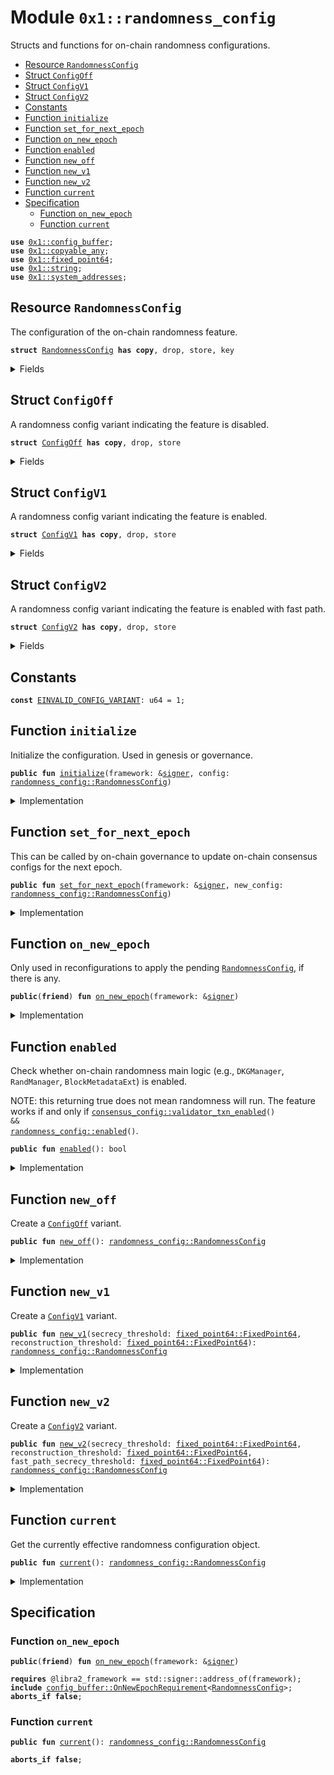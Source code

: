 
<a id="0x1_randomness_config"></a>

# Module `0x1::randomness_config`

Structs and functions for on-chain randomness configurations.


-  [Resource `RandomnessConfig`](#0x1_randomness_config_RandomnessConfig)
-  [Struct `ConfigOff`](#0x1_randomness_config_ConfigOff)
-  [Struct `ConfigV1`](#0x1_randomness_config_ConfigV1)
-  [Struct `ConfigV2`](#0x1_randomness_config_ConfigV2)
-  [Constants](#@Constants_0)
-  [Function `initialize`](#0x1_randomness_config_initialize)
-  [Function `set_for_next_epoch`](#0x1_randomness_config_set_for_next_epoch)
-  [Function `on_new_epoch`](#0x1_randomness_config_on_new_epoch)
-  [Function `enabled`](#0x1_randomness_config_enabled)
-  [Function `new_off`](#0x1_randomness_config_new_off)
-  [Function `new_v1`](#0x1_randomness_config_new_v1)
-  [Function `new_v2`](#0x1_randomness_config_new_v2)
-  [Function `current`](#0x1_randomness_config_current)
-  [Specification](#@Specification_1)
    -  [Function `on_new_epoch`](#@Specification_1_on_new_epoch)
    -  [Function `current`](#@Specification_1_current)


<pre><code><b>use</b> <a href="config_buffer.md#0x1_config_buffer">0x1::config_buffer</a>;
<b>use</b> <a href="../../../libra2-stdlib/tests/compiler-v2-doc/copyable_any.md#0x1_copyable_any">0x1::copyable_any</a>;
<b>use</b> <a href="../../../libra2-stdlib/tests/compiler-v2-doc/fixed_point64.md#0x1_fixed_point64">0x1::fixed_point64</a>;
<b>use</b> <a href="../../../libra2-stdlib/../move-stdlib/tests/compiler-v2-doc/string.md#0x1_string">0x1::string</a>;
<b>use</b> <a href="system_addresses.md#0x1_system_addresses">0x1::system_addresses</a>;
</code></pre>



<a id="0x1_randomness_config_RandomnessConfig"></a>

## Resource `RandomnessConfig`

The configuration of the on-chain randomness feature.


<pre><code><b>struct</b> <a href="randomness_config.md#0x1_randomness_config_RandomnessConfig">RandomnessConfig</a> <b>has</b> <b>copy</b>, drop, store, key
</code></pre>



<details>
<summary>Fields</summary>


<dl>
<dt>
<code>variant: <a href="../../../libra2-stdlib/tests/compiler-v2-doc/copyable_any.md#0x1_copyable_any_Any">copyable_any::Any</a></code>
</dt>
<dd>
 A config variant packed as an <code>Any</code>.
 Currently the variant type is one of the following.
 - <code><a href="randomness_config.md#0x1_randomness_config_ConfigOff">ConfigOff</a></code>
 - <code><a href="randomness_config.md#0x1_randomness_config_ConfigV1">ConfigV1</a></code>
</dd>
</dl>


</details>

<a id="0x1_randomness_config_ConfigOff"></a>

## Struct `ConfigOff`

A randomness config variant indicating the feature is disabled.


<pre><code><b>struct</b> <a href="randomness_config.md#0x1_randomness_config_ConfigOff">ConfigOff</a> <b>has</b> <b>copy</b>, drop, store
</code></pre>



<details>
<summary>Fields</summary>


<dl>
<dt>
<code>dummy_field: bool</code>
</dt>
<dd>

</dd>
</dl>


</details>

<a id="0x1_randomness_config_ConfigV1"></a>

## Struct `ConfigV1`

A randomness config variant indicating the feature is enabled.


<pre><code><b>struct</b> <a href="randomness_config.md#0x1_randomness_config_ConfigV1">ConfigV1</a> <b>has</b> <b>copy</b>, drop, store
</code></pre>



<details>
<summary>Fields</summary>


<dl>
<dt>
<code>secrecy_threshold: <a href="../../../libra2-stdlib/tests/compiler-v2-doc/fixed_point64.md#0x1_fixed_point64_FixedPoint64">fixed_point64::FixedPoint64</a></code>
</dt>
<dd>
 Any validator subset should not be able to reconstruct randomness if <code>subset_power / total_power &lt;= secrecy_threshold</code>,
</dd>
<dt>
<code>reconstruction_threshold: <a href="../../../libra2-stdlib/tests/compiler-v2-doc/fixed_point64.md#0x1_fixed_point64_FixedPoint64">fixed_point64::FixedPoint64</a></code>
</dt>
<dd>
 Any validator subset should be able to reconstruct randomness if <code>subset_power / total_power &gt; reconstruction_threshold</code>.
</dd>
</dl>


</details>

<a id="0x1_randomness_config_ConfigV2"></a>

## Struct `ConfigV2`

A randomness config variant indicating the feature is enabled with fast path.


<pre><code><b>struct</b> <a href="randomness_config.md#0x1_randomness_config_ConfigV2">ConfigV2</a> <b>has</b> <b>copy</b>, drop, store
</code></pre>



<details>
<summary>Fields</summary>


<dl>
<dt>
<code>secrecy_threshold: <a href="../../../libra2-stdlib/tests/compiler-v2-doc/fixed_point64.md#0x1_fixed_point64_FixedPoint64">fixed_point64::FixedPoint64</a></code>
</dt>
<dd>
 Any validator subset should not be able to reconstruct randomness if <code>subset_power / total_power &lt;= secrecy_threshold</code>,
</dd>
<dt>
<code>reconstruction_threshold: <a href="../../../libra2-stdlib/tests/compiler-v2-doc/fixed_point64.md#0x1_fixed_point64_FixedPoint64">fixed_point64::FixedPoint64</a></code>
</dt>
<dd>
 Any validator subset should be able to reconstruct randomness if <code>subset_power / total_power &gt; reconstruction_threshold</code>.
</dd>
<dt>
<code>fast_path_secrecy_threshold: <a href="../../../libra2-stdlib/tests/compiler-v2-doc/fixed_point64.md#0x1_fixed_point64_FixedPoint64">fixed_point64::FixedPoint64</a></code>
</dt>
<dd>
 Any validator subset should not be able to reconstruct randomness via the fast path if <code>subset_power / total_power &lt;= fast_path_secrecy_threshold</code>,
</dd>
</dl>


</details>

<a id="@Constants_0"></a>

## Constants


<a id="0x1_randomness_config_EINVALID_CONFIG_VARIANT"></a>



<pre><code><b>const</b> <a href="randomness_config.md#0x1_randomness_config_EINVALID_CONFIG_VARIANT">EINVALID_CONFIG_VARIANT</a>: u64 = 1;
</code></pre>



<a id="0x1_randomness_config_initialize"></a>

## Function `initialize`

Initialize the configuration. Used in genesis or governance.


<pre><code><b>public</b> <b>fun</b> <a href="randomness_config.md#0x1_randomness_config_initialize">initialize</a>(framework: &<a href="../../../libra2-stdlib/../move-stdlib/tests/compiler-v2-doc/signer.md#0x1_signer">signer</a>, config: <a href="randomness_config.md#0x1_randomness_config_RandomnessConfig">randomness_config::RandomnessConfig</a>)
</code></pre>



<details>
<summary>Implementation</summary>


<pre><code><b>public</b> <b>fun</b> <a href="randomness_config.md#0x1_randomness_config_initialize">initialize</a>(framework: &<a href="../../../libra2-stdlib/../move-stdlib/tests/compiler-v2-doc/signer.md#0x1_signer">signer</a>, config: <a href="randomness_config.md#0x1_randomness_config_RandomnessConfig">RandomnessConfig</a>) {
    <a href="system_addresses.md#0x1_system_addresses_assert_libra2_framework">system_addresses::assert_libra2_framework</a>(framework);
    <b>if</b> (!<b>exists</b>&lt;<a href="randomness_config.md#0x1_randomness_config_RandomnessConfig">RandomnessConfig</a>&gt;(@libra2_framework)) {
        <b>move_to</b>(framework, config)
    }
}
</code></pre>



</details>

<a id="0x1_randomness_config_set_for_next_epoch"></a>

## Function `set_for_next_epoch`

This can be called by on-chain governance to update on-chain consensus configs for the next epoch.


<pre><code><b>public</b> <b>fun</b> <a href="randomness_config.md#0x1_randomness_config_set_for_next_epoch">set_for_next_epoch</a>(framework: &<a href="../../../libra2-stdlib/../move-stdlib/tests/compiler-v2-doc/signer.md#0x1_signer">signer</a>, new_config: <a href="randomness_config.md#0x1_randomness_config_RandomnessConfig">randomness_config::RandomnessConfig</a>)
</code></pre>



<details>
<summary>Implementation</summary>


<pre><code><b>public</b> <b>fun</b> <a href="randomness_config.md#0x1_randomness_config_set_for_next_epoch">set_for_next_epoch</a>(framework: &<a href="../../../libra2-stdlib/../move-stdlib/tests/compiler-v2-doc/signer.md#0x1_signer">signer</a>, new_config: <a href="randomness_config.md#0x1_randomness_config_RandomnessConfig">RandomnessConfig</a>) {
    <a href="system_addresses.md#0x1_system_addresses_assert_libra2_framework">system_addresses::assert_libra2_framework</a>(framework);
    <a href="config_buffer.md#0x1_config_buffer_upsert">config_buffer::upsert</a>(new_config);
}
</code></pre>



</details>

<a id="0x1_randomness_config_on_new_epoch"></a>

## Function `on_new_epoch`

Only used in reconfigurations to apply the pending <code><a href="randomness_config.md#0x1_randomness_config_RandomnessConfig">RandomnessConfig</a></code>, if there is any.


<pre><code><b>public</b>(<b>friend</b>) <b>fun</b> <a href="randomness_config.md#0x1_randomness_config_on_new_epoch">on_new_epoch</a>(framework: &<a href="../../../libra2-stdlib/../move-stdlib/tests/compiler-v2-doc/signer.md#0x1_signer">signer</a>)
</code></pre>



<details>
<summary>Implementation</summary>


<pre><code><b>public</b>(<b>friend</b>) <b>fun</b> <a href="randomness_config.md#0x1_randomness_config_on_new_epoch">on_new_epoch</a>(framework: &<a href="../../../libra2-stdlib/../move-stdlib/tests/compiler-v2-doc/signer.md#0x1_signer">signer</a>) <b>acquires</b> <a href="randomness_config.md#0x1_randomness_config_RandomnessConfig">RandomnessConfig</a> {
    <a href="system_addresses.md#0x1_system_addresses_assert_libra2_framework">system_addresses::assert_libra2_framework</a>(framework);
    <b>if</b> (<a href="config_buffer.md#0x1_config_buffer_does_exist">config_buffer::does_exist</a>&lt;<a href="randomness_config.md#0x1_randomness_config_RandomnessConfig">RandomnessConfig</a>&gt;()) {
        <b>let</b> new_config = <a href="config_buffer.md#0x1_config_buffer_extract">config_buffer::extract</a>&lt;<a href="randomness_config.md#0x1_randomness_config_RandomnessConfig">RandomnessConfig</a>&gt;();
        <b>if</b> (<b>exists</b>&lt;<a href="randomness_config.md#0x1_randomness_config_RandomnessConfig">RandomnessConfig</a>&gt;(@libra2_framework)) {
            *<b>borrow_global_mut</b>&lt;<a href="randomness_config.md#0x1_randomness_config_RandomnessConfig">RandomnessConfig</a>&gt;(@libra2_framework) = new_config;
        } <b>else</b> {
            <b>move_to</b>(framework, new_config);
        }
    }
}
</code></pre>



</details>

<a id="0x1_randomness_config_enabled"></a>

## Function `enabled`

Check whether on-chain randomness main logic (e.g., <code>DKGManager</code>, <code>RandManager</code>, <code>BlockMetadataExt</code>) is enabled.

NOTE: this returning true does not mean randomness will run.
The feature works if and only if <code><a href="consensus_config.md#0x1_consensus_config_validator_txn_enabled">consensus_config::validator_txn_enabled</a>() && <a href="randomness_config.md#0x1_randomness_config_enabled">randomness_config::enabled</a>()</code>.


<pre><code><b>public</b> <b>fun</b> <a href="randomness_config.md#0x1_randomness_config_enabled">enabled</a>(): bool
</code></pre>



<details>
<summary>Implementation</summary>


<pre><code><b>public</b> <b>fun</b> <a href="randomness_config.md#0x1_randomness_config_enabled">enabled</a>(): bool <b>acquires</b> <a href="randomness_config.md#0x1_randomness_config_RandomnessConfig">RandomnessConfig</a> {
    <b>if</b> (<b>exists</b>&lt;<a href="randomness_config.md#0x1_randomness_config_RandomnessConfig">RandomnessConfig</a>&gt;(@libra2_framework)) {
        <b>let</b> config = <b>borrow_global</b>&lt;<a href="randomness_config.md#0x1_randomness_config_RandomnessConfig">RandomnessConfig</a>&gt;(@libra2_framework);
        <b>let</b> variant_type_name = *<a href="../../../libra2-stdlib/../move-stdlib/tests/compiler-v2-doc/string.md#0x1_string_bytes">string::bytes</a>(<a href="../../../libra2-stdlib/tests/compiler-v2-doc/copyable_any.md#0x1_copyable_any_type_name">copyable_any::type_name</a>(&config.variant));
        variant_type_name != b"<a href="randomness_config.md#0x1_randomness_config_ConfigOff">0x1::randomness_config::ConfigOff</a>"
    } <b>else</b> {
        <b>false</b>
    }
}
</code></pre>



</details>

<a id="0x1_randomness_config_new_off"></a>

## Function `new_off`

Create a <code><a href="randomness_config.md#0x1_randomness_config_ConfigOff">ConfigOff</a></code> variant.


<pre><code><b>public</b> <b>fun</b> <a href="randomness_config.md#0x1_randomness_config_new_off">new_off</a>(): <a href="randomness_config.md#0x1_randomness_config_RandomnessConfig">randomness_config::RandomnessConfig</a>
</code></pre>



<details>
<summary>Implementation</summary>


<pre><code><b>public</b> <b>fun</b> <a href="randomness_config.md#0x1_randomness_config_new_off">new_off</a>(): <a href="randomness_config.md#0x1_randomness_config_RandomnessConfig">RandomnessConfig</a> {
    <a href="randomness_config.md#0x1_randomness_config_RandomnessConfig">RandomnessConfig</a> {
        variant: <a href="../../../libra2-stdlib/tests/compiler-v2-doc/copyable_any.md#0x1_copyable_any_pack">copyable_any::pack</a>( <a href="randomness_config.md#0x1_randomness_config_ConfigOff">ConfigOff</a> {} )
    }
}
</code></pre>



</details>

<a id="0x1_randomness_config_new_v1"></a>

## Function `new_v1`

Create a <code><a href="randomness_config.md#0x1_randomness_config_ConfigV1">ConfigV1</a></code> variant.


<pre><code><b>public</b> <b>fun</b> <a href="randomness_config.md#0x1_randomness_config_new_v1">new_v1</a>(secrecy_threshold: <a href="../../../libra2-stdlib/tests/compiler-v2-doc/fixed_point64.md#0x1_fixed_point64_FixedPoint64">fixed_point64::FixedPoint64</a>, reconstruction_threshold: <a href="../../../libra2-stdlib/tests/compiler-v2-doc/fixed_point64.md#0x1_fixed_point64_FixedPoint64">fixed_point64::FixedPoint64</a>): <a href="randomness_config.md#0x1_randomness_config_RandomnessConfig">randomness_config::RandomnessConfig</a>
</code></pre>



<details>
<summary>Implementation</summary>


<pre><code><b>public</b> <b>fun</b> <a href="randomness_config.md#0x1_randomness_config_new_v1">new_v1</a>(secrecy_threshold: FixedPoint64, reconstruction_threshold: FixedPoint64): <a href="randomness_config.md#0x1_randomness_config_RandomnessConfig">RandomnessConfig</a> {
    <a href="randomness_config.md#0x1_randomness_config_RandomnessConfig">RandomnessConfig</a> {
        variant: <a href="../../../libra2-stdlib/tests/compiler-v2-doc/copyable_any.md#0x1_copyable_any_pack">copyable_any::pack</a>( <a href="randomness_config.md#0x1_randomness_config_ConfigV1">ConfigV1</a> {
            secrecy_threshold,
            reconstruction_threshold
        } )
    }
}
</code></pre>



</details>

<a id="0x1_randomness_config_new_v2"></a>

## Function `new_v2`

Create a <code><a href="randomness_config.md#0x1_randomness_config_ConfigV2">ConfigV2</a></code> variant.


<pre><code><b>public</b> <b>fun</b> <a href="randomness_config.md#0x1_randomness_config_new_v2">new_v2</a>(secrecy_threshold: <a href="../../../libra2-stdlib/tests/compiler-v2-doc/fixed_point64.md#0x1_fixed_point64_FixedPoint64">fixed_point64::FixedPoint64</a>, reconstruction_threshold: <a href="../../../libra2-stdlib/tests/compiler-v2-doc/fixed_point64.md#0x1_fixed_point64_FixedPoint64">fixed_point64::FixedPoint64</a>, fast_path_secrecy_threshold: <a href="../../../libra2-stdlib/tests/compiler-v2-doc/fixed_point64.md#0x1_fixed_point64_FixedPoint64">fixed_point64::FixedPoint64</a>): <a href="randomness_config.md#0x1_randomness_config_RandomnessConfig">randomness_config::RandomnessConfig</a>
</code></pre>



<details>
<summary>Implementation</summary>


<pre><code><b>public</b> <b>fun</b> <a href="randomness_config.md#0x1_randomness_config_new_v2">new_v2</a>(
    secrecy_threshold: FixedPoint64,
    reconstruction_threshold: FixedPoint64,
    fast_path_secrecy_threshold: FixedPoint64,
): <a href="randomness_config.md#0x1_randomness_config_RandomnessConfig">RandomnessConfig</a> {
    <a href="randomness_config.md#0x1_randomness_config_RandomnessConfig">RandomnessConfig</a> {
        variant: <a href="../../../libra2-stdlib/tests/compiler-v2-doc/copyable_any.md#0x1_copyable_any_pack">copyable_any::pack</a>( <a href="randomness_config.md#0x1_randomness_config_ConfigV2">ConfigV2</a> {
            secrecy_threshold,
            reconstruction_threshold,
            fast_path_secrecy_threshold,
        } )
    }
}
</code></pre>



</details>

<a id="0x1_randomness_config_current"></a>

## Function `current`

Get the currently effective randomness configuration object.


<pre><code><b>public</b> <b>fun</b> <a href="randomness_config.md#0x1_randomness_config_current">current</a>(): <a href="randomness_config.md#0x1_randomness_config_RandomnessConfig">randomness_config::RandomnessConfig</a>
</code></pre>



<details>
<summary>Implementation</summary>


<pre><code><b>public</b> <b>fun</b> <a href="randomness_config.md#0x1_randomness_config_current">current</a>(): <a href="randomness_config.md#0x1_randomness_config_RandomnessConfig">RandomnessConfig</a> <b>acquires</b> <a href="randomness_config.md#0x1_randomness_config_RandomnessConfig">RandomnessConfig</a> {
    <b>if</b> (<b>exists</b>&lt;<a href="randomness_config.md#0x1_randomness_config_RandomnessConfig">RandomnessConfig</a>&gt;(@libra2_framework)) {
        *<b>borrow_global</b>&lt;<a href="randomness_config.md#0x1_randomness_config_RandomnessConfig">RandomnessConfig</a>&gt;(@libra2_framework)
    } <b>else</b> {
        <a href="randomness_config.md#0x1_randomness_config_new_off">new_off</a>()
    }
}
</code></pre>



</details>

<a id="@Specification_1"></a>

## Specification


<a id="@Specification_1_on_new_epoch"></a>

### Function `on_new_epoch`


<pre><code><b>public</b>(<b>friend</b>) <b>fun</b> <a href="randomness_config.md#0x1_randomness_config_on_new_epoch">on_new_epoch</a>(framework: &<a href="../../../libra2-stdlib/../move-stdlib/tests/compiler-v2-doc/signer.md#0x1_signer">signer</a>)
</code></pre>




<pre><code><b>requires</b> @libra2_framework == std::signer::address_of(framework);
<b>include</b> <a href="config_buffer.md#0x1_config_buffer_OnNewEpochRequirement">config_buffer::OnNewEpochRequirement</a>&lt;<a href="randomness_config.md#0x1_randomness_config_RandomnessConfig">RandomnessConfig</a>&gt;;
<b>aborts_if</b> <b>false</b>;
</code></pre>



<a id="@Specification_1_current"></a>

### Function `current`


<pre><code><b>public</b> <b>fun</b> <a href="randomness_config.md#0x1_randomness_config_current">current</a>(): <a href="randomness_config.md#0x1_randomness_config_RandomnessConfig">randomness_config::RandomnessConfig</a>
</code></pre>




<pre><code><b>aborts_if</b> <b>false</b>;
</code></pre>


[move-book]: https://dev.libra2.org/move/book/SUMMARY
